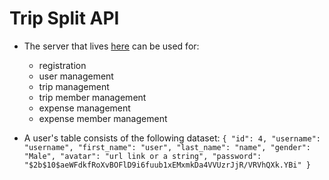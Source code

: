 # Trip Split API

* The server that lives [here](https://tripsplitbackend.herokuapp.com/) can be used for:
  * registration
  * user management
  * trip management
  * trip member management
  * expense management
  * expense member management

* A user's table consists of the following dataset:
`
{
    "id": 4,
    "username": "username",
    "first_name": "user",
    "last_name": "name",
    "gender": "Male",
    "avatar": "url link or a string",
    "password": "$2b$10$aeWFdkfRoXvBOFlD9i6fuub1xEMxmkDa4VVUzrJjR/VRVhQXk.YBi"
}
`

